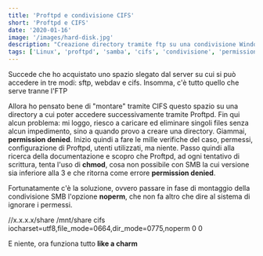 ```yaml
---
title: 'Proftpd e condivisione CIFS'
short: 'Proftpd e CIFS'
date: '2020-01-16'
image: '/images/hard-disk.jpg'
description: "Creazione directory tramite ftp su una condivisione Windows e permesso negato" 
tags: ['Linux', 'proftpd', 'samba', 'cifs', 'condivisione', 'permission denied', 'chmod']
---
```

Succede che ho acquistato uno spazio slegato dal server su cui si può accedere in tre modi: sftp, webdav e cifs.
Insomma, c'è tutto quello che serve tranne l'FTP

Allora ho pensato bene di "montare" tramite CIFS questo spazio su una directory a cui poter accedere successivamente tramite Proftpd.
Fin qui alcun problema: mi loggo, riesco a caricare ed eliminare singoli files senza alcun impedimento, sino a quando provo a creare una directory. Giammai, **permission denied**.
Inizio quindi a fare le mille verifiche del caso, permessi, configurazione di Proftpd, utenti utilizzati, ma niente.
Passo quindi alla ricerca della documentazione e scopro che Proftpd, ad ogni tentativo di scrittura, tenta l'uso di **chmod**, cosa non possibile con SMB la cui versione sia inferiore alla 3 e che ritorna come errore **permission denied**.

Fortunatamente c'è la soluzione, ovvero passare in fase di montaggio della condivisione SMB l'opzione **noperm**, che non fa altro che dire al sistema di ignorare i permessi.

//x.x.x.x/share /mnt/share cifs iocharset=utf8,file_mode=0664,dir_mode=0775,noperm 0 0

E niente, ora funziona tutto **like a charm**
